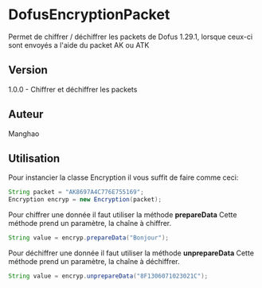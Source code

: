 # DofusEncryptionPacket
Permet de chiffrer / déchiffrer les packets de Dofus 1.29.1, lorsque ceux-ci sont envoyés a l'aide du packet AK ou ATK

## Version
1.0.0 - Chiffrer et déchiffrer les packets

## Auteur
Manghao

## Utilisation
Pour instancier la classe Encryption il vous suffit de faire comme ceci:
```java
String packet = "AK8697A4C776E755169";
Encryption encryp = new Encryption(packet);
```

Pour chiffrer une donnée il faut utiliser la méthode **prepareData**
Cette méthode prend un paramètre, la chaîne à chiffrer.
```java
String value = encryp.prepareData("Bonjour");
```

Pour déchiffrer une donnée il faut utiliser la méthode **unprepareData**
Cette méthode prend un paramètre, la chaîne à déchiffrer.
```java
String value = encryp.unprepareData("8F1306071023021C");
```
